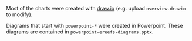 Most of the charts were created with [draw.io](https://www.draw.io/) (e.g. upload `overview.drawio` to modify).

Diagrams that start with `powerpoint-*` were created in Powerpoint. These diagrams are contained in `powerpoint-ereefs-diagrams.pptx`.
